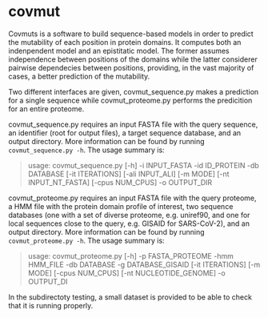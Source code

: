 # covmut

Covmuts is a software to build sequence-based models in order to predict the mutability of each position in protein domains. It computes both an indenpendent model and an epistitatic model. The former assumes independence between positions of the domains while the latter considerer pairwise dependecies between positions, providing, in the vast majority of cases, a better prediction of the mutability.

Two different interfaces are given, covmut_sequence.py makes a prediction for a single sequence while covmut_proteome.py performs the predicition for an entire proteome.

covmut_sequence.py requires an input FASTA file with the query sequence, an identifier (root for output files), a target sequence database, and an output directory. More information can be found by running `covmut_sequence.py -h`. The usage summary is:
> usage: covmut_sequence.py [-h] -i INPUT_FASTA -id ID_PROTEIN -db DATABASE [-it ITERATIONS] [-ali INPUT_ALI] [-m MODE] [-nt INPUT_NT_FASTA] [-cpus NUM_CPUS] -o OUTPUT_DIR

covmut_proteome.py requires an input FASTA file with the query proteome, a HMM file with the protein domain profile of interest, two sequence databases (one with a set of diverse proteome, e.g. uniref90, and one for local sequences close to the query, e.g. GISAID for SARS-CoV-2), and an output directory. More information can be found by running `covmut_proteome.py -h`. The usage summary is:
> usage: covmut_proteome.py [-h] -p FASTA_PROTEOME -hmm HMM_FILE -db DATABASE -g DATABASE_GISAID [-it ITERATIONS] [-m MODE] [-cpus NUM_CPUS] [-nt NUCLEOTIDE_GENOME] -o OUTPUT_DI

In the subdirectoty testing, a small dataset is provided to be able to check that it is running properly.


